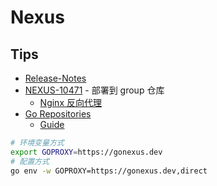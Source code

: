 # Nexus

## Tips
* [Release-Notes](https://support.sonatype.com/hc/en-us/sections/203012688-Release-Notes)
* [NEXUS-10471](https://issues.sonatype.org/browse/NEXUS-10471) - 部署到 group 仓库
  * [Nginx 反向代理](https://stackoverflow.com/a/54590014/1870054)
* [Go Repositories](https://help.sonatype.com/repomanager3/formats/go-repositories)
  * [Guide](https://guides.sonatype.com/repo3/technical-guides/go-dependencies-nxrm3/)

```bash
# 环境变量方式
export GOPROXY=https://gonexus.dev
# 配置方式
go env -w GOPROXY=https://gonexus.dev,direct
```
